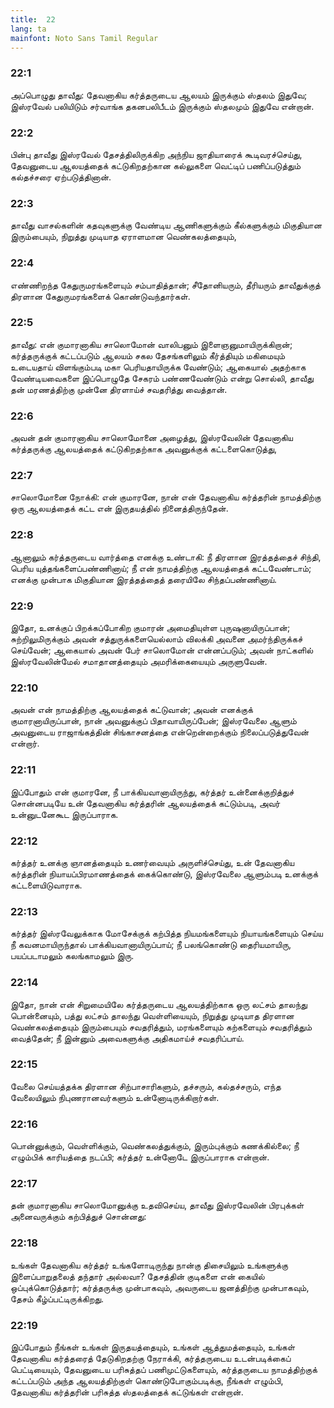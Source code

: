 ```yaml
---
title:  22
lang: ta
mainfont: Noto Sans Tamil Regular
---
```


###  22:1

அப்பொழுது தாவீது: தேவனாகிய கர்த்தருடைய ஆலயம் இருக்கும் ஸ்தலம் இதுவே; இஸ்ரவேல் பலியிடும் சர்வாங்க தகனபலிபீடம் இருக்கும் ஸ்தலமும் இதுவே என்றான்.

###  22:2

பின்பு தாவீது இஸ்ரவேல் தேசத்திலிருக்கிற அந்நிய ஜாதியாரைக் கூடிவரச்செய்து, தேவனுடைய ஆலயத்தைக் கட்டுகிறதற்கான கல்லுகளை வெட்டிப் பணிப்படுத்தும் கல்தச்சரை ஏற்படுத்தினான்.

###  22:3

தாவீது வாசல்களின் கதவுகளுக்கு வேண்டிய ஆணிகளுக்கும் கீல்களுக்கும் மிகுதியான இரும்பையும், நிறுத்து முடியாத ஏராளமான வெண்கலத்தையும்,

###  22:4

எண்ணிறந்த கேதுருமரங்களையும் சம்பாதித்தான்; சீதோனியரும், தீரியரும் தாவீதுக்குத் திரளான கேதுருமரங்களைக் கொண்டுவந்தார்கள்.

###  22:5

தாவீது: என் குமாரனாகிய சாலொமோன் வாலிபனும் இளைஞனுமாயிருக்கிறான்; கர்த்தருக்குக் கட்டப்படும் ஆலயம் சகல தேசங்களிலும் கீர்த்தியும் மகிமையும் உடையதாய் விளங்கும்படி மகா பெரியதாயிருக்க வேண்டும்; ஆகையால் அதற்காக வேண்டியவைகளை இப்பொழுதே சேகரம் பண்ணவேண்டும் என்று சொல்லி, தாவீது தன் மரணத்திற்கு முன்னே திரளாய்ச் சவதரித்து வைத்தான்.

###  22:6

அவன் தன் குமாரனாகிய சாலொமோனை அழைத்து, இஸ்ரவேலின் தேவனாகிய கர்த்தருக்கு ஆலயத்தைக் கட்டுகிறதற்காக அவனுக்குக் கட்டளைகொடுத்து,

###  22:7

சாலொமோனை நோக்கி: என் குமாரனே, நான் என் தேவனாகிய கர்த்தரின் நாமத்திற்கு ஒரு ஆலயத்தைக் கட்ட என் இருதயத்தில் நினைத்திருந்தேன்.

###  22:8

ஆனாலும் கர்த்தருடைய வார்த்தை எனக்கு உண்டாகி: நீ திரளான இரத்தத்தைச் சிந்தி, பெரிய யுத்தங்களைப்பண்ணினாய்; நீ என் நாமத்திற்கு ஆலயத்தைக் கட்டவேண்டாம்; எனக்கு முன்பாக மிகுதியான இரத்தத்தைத் தரையிலே சிந்தப்பண்ணினாய்.

###  22:9

இதோ, உனக்குப் பிறக்கப்போகிற குமாரன் அமைதியுள்ள புருஷனாயிருப்பான்; சுற்றிலுமிருக்கும் அவன் சத்துருக்களையெல்லாம் விலக்கி அவனை அமர்ந்திருக்கச் செய்வேன்; ஆகையால் அவன் பேர் சாலொமோன் என்னப்படும்; அவன் நாட்களில் இஸ்ரவேலின்மேல் சமாதானத்தையும் அமரிக்கையையும் அருளுவேன்.

###  22:10

அவன் என் நாமத்திற்கு ஆலயத்தைக் கட்டுவான்; அவன் எனக்குக் குமாரனாயிருப்பான், நான் அவனுக்குப் பிதாவாயிருப்பேன்; இஸ்ரவேலை ஆளும் அவனுடைய ராஜாங்கத்தின் சிங்காசனத்தை என்றென்றைக்கும் நிலைப்படுத்துவேன் என்றார்.

###  22:11

இப்போதும் என் குமாரனே, நீ பாக்கியவானாயிருந்து, கர்த்தர் உன்னைக்குறித்துச் சொன்னபடியே உன் தேவனாகிய கர்த்தரின் ஆலயத்தைக் கட்டும்படி, அவர் உன்னுடனேகூட இருப்பாராக.

###  22:12

கர்த்தர் உனக்கு ஞானத்தையும் உணர்வையும் அருளிச்செய்து, உன் தேவனாகிய கர்த்தரின் நியாயப்பிரமாணத்தைக் கைக்கொண்டு, இஸ்ரவேலை ஆளும்படி உனக்குக் கட்டளையிடுவாராக.

###  22:13

கர்த்தர் இஸ்ரவேலுக்காக மோசேக்குக் கற்பித்த நியமங்களையும் நியாயங்களையும் செய்ய நீ கவனமாயிருந்தால் பாக்கியவானாயிருப்பாய்; நீ பலங்கொண்டு தைரியமாயிரு, பயப்படாமலும் கலங்காமலும் இரு.

###  22:14

இதோ, நான் என் சிறுமையிலே கர்த்தருடைய ஆலயத்திற்காக ஒரு லட்சம் தாலந்து பொன்னையும், பத்து லட்சம் தாலந்து வெள்ளியையும், நிறுத்து முடியாத திரளான வெண்கலத்தையும் இரும்பையும் சவதரித்தும், மரங்களையும் கற்களையும் சவதரித்தும் வைத்தேன்; நீ இன்னும் அவைகளுக்கு அதிகமாய்ச் சவதரிப்பாய்.

###  22:15

வேலை செய்யத்தக்க திரளான சிற்பாசாரிகளும், தச்சரும், கல்தச்சரும், எந்த வேலையிலும் நிபுணரானவர்களும் உன்னோடிருக்கிறார்கள்.

###  22:16

பொன்னுக்கும், வெள்ளிக்கும், வெண்கலத்துக்கும், இரும்புக்கும் கணக்கில்லை; நீ எழும்பிக் காரியத்தை நடப்பி; கர்த்தர் உன்னோடே இருப்பாராக என்றான்.

###  22:17

தன் குமாரனாகிய சாலொமோனுக்கு உதவிசெய்ய, தாவீது இஸ்ரவேலின் பிரபுக்கள் அனைவருக்கும் கற்பித்துச் சொன்னது:

###  22:18

உங்கள் தேவனாகிய கர்த்தர் உங்களோடிருந்து நான்கு திசையிலும் உங்களுக்கு இளைப்பாறுதலைத் தந்தார் அல்லவா? தேசத்தின் குடிகளை என் கையில் ஒப்புக்கொடுத்தார்; கர்த்தருக்கு முன்பாகவும், அவருடைய ஜனத்திற்கு முன்பாகவும், தேசம் கீழ்ப்பட்டிருக்கிறது.

###  22:19

இப்போதும் நீங்கள் உங்கள் இருதயத்தையும், உங்கள் ஆத்துமத்தையும், உங்கள் தேவனாகிய கர்த்தரைத் தேடுகிறதற்கு நேராக்கி, கர்த்தருடைய உடன்படிக்கைப் பெட்டியையும், தேவனுடைய பரிசுத்தப் பணிமுட்டுகளையும், கர்த்தருடைய நாமத்திற்குக் கட்டப்படும் அந்த ஆலயத்திற்குள் கொண்டுபோகும்படிக்கு, நீங்கள் எழும்பி, தேவனாகிய கர்த்தரின் பரிசுத்த ஸ்தலத்தைக் கட்டுங்கள் என்றான்.

